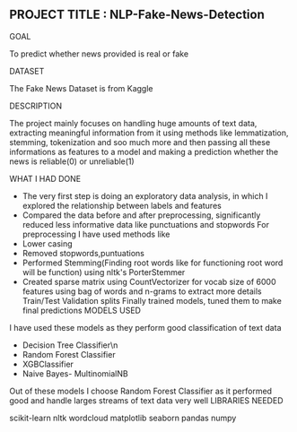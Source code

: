 ## PROJECT TITLE : NLP-Fake-News-Detection

GOAL

To predict whether news provided is real or fake

DATASET

The Fake News Dataset is from Kaggle

DESCRIPTION

The project mainly focuses on handling huge amounts of text data, extracting meaningful information from it using methods like lemmatization, stemming, tokenization and soo much more and then passing all these informations as features to a model and making a prediction whether the news is reliable(0) or unreliable(1)

WHAT I HAD DONE

* The very first step is doing an exploratory data analysis, in which I explored the relationship between labels and features
* Compared the data before and after preprocessing, significantly reduced less informative data like punctuations and stopwords
For preprocessing I have used methods like
* Lower casing
* Removed stopwords,puntuations
* Performed Stemming(Finding root words like for functioning root word will be function) using nltk's PorterStemmer
* Created sparse matrix using CountVectorizer for vocab size of 6000 features using bag of words and n-grams to extract more details
Train/Test Validation splits
Finally trained models, tuned them to make final predictions
MODELS USED

I have used these models as they perform good classification of text data

* Decision Tree Classifier\n
* Random Forest Classifier
* XGBClassifier
* Naive Bayes- MultinomialNB

Out of these models I choose Random Forest Classifier as it performed good and handle larges streams of text data very well
LIBRARIES NEEDED

scikit-learn
nltk
wordcloud
matplotlib
seaborn
pandas
numpy
